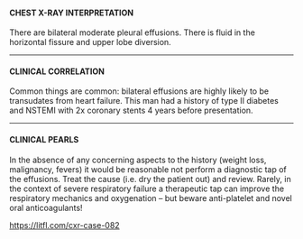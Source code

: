 #### CHEST X-RAY INTERPRETATION
There are bilateral moderate pleural effusions. There is fluid in the horizontal fissure and upper lobe diversion.

---------------
#### CLINICAL CORRELATION
Common things are common: bilateral effusions are highly likely to be transudates from heart failure. This man had a history of type II diabetes and NSTEMI with 2x coronary stents 4 years before presentation.

---------------
#### CLINICAL PEARLS
In the absence of any concerning aspects to the history (weight loss, malignancy, fevers) it would be reasonable not perform a diagnostic tap of the effusions. Treat the cause (i.e. dry the patient out) and review. Rarely, in the context of severe respiratory failure a therapeutic tap can improve the respiratory mechanics and oxygenation – but beware anti-platelet and novel oral anticoagulants!


<https://litfl.com/cxr-case-082>